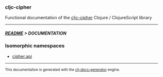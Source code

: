 
### cljc-cipher

Functional documentation of the [cljc-cipher](https://github.com/bithandshake/cljc-cipher) Clojure / ClojureScript library

---



##### [README](../README.md) > DOCUMENTATION

### Isomorphic namespaces

* [cipher.api](cljc/cipher/API.md)

---

<sub>This documentation is generated with the [clj-docs-generator](https://github.com/bithandshake/clj-docs-generator) engine.</sub>

